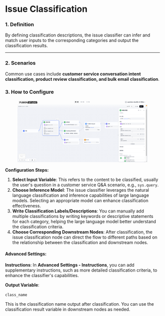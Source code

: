 # Issue Classification

### 1. Definition

By defining classification descriptions, the issue classifier can infer and match user inputs to the corresponding categories and output the classification results.

***

### 2. Scenarios

Common use cases include **customer service conversation intent classification, product review classification, and bulk email classification**.

<!-- In a typical product customer service Q&A scenario, the issue classifier can serve as a preliminary step before knowledge base retrieval. It classifies the user's input question, directing it to different downstream knowledge base queries to accurately respond to the user's question. -->

<!-- The following diagram is an example agent template for a product customer service scenario:

<figure><img src="/en/.gitbook/assets/guides/workflow/node/question_classifier/image (2) (1) (1) (1) (1) (1) (1) (1) (1) (1).png" alt=""><figcaption></figcaption></figure> -->

<!-- In this scenario, we set up three classification labels/descriptions:

* Category 1: **Questions related to after-sales service**
* Category 2: **Questions related to product usage**
* Category 3: **Other questions**

When users input different questions, the issue classifier will automatically classify them based on the set classification labels/descriptions:

* "**How to set up contacts on iPhone 14?**" —> "**Questions related to product usage**"
* "**What is the warranty period?**" —> "**Questions related to after-sales service**"
* "**How's the weather today?**" —> "**Other questions**"

*** -->

### 3. How to Configure

<figure><img src="/en/.gitbook/assets/guides/workflow/node/question_classifier/image (3) (1) (1) (1) (1) (1) (1) (1) (1).png" alt=""><figcaption></figcaption></figure>

**Configuration Steps:**

1. **Select Input Variable**: This refers to the content to be classified, usually the user's question in a customer service Q&A scenario, e.g., `sys.query`.
2. **Choose Inference Model**: The issue classifier leverages the natural language classification and inference capabilities of large language models. Selecting an appropriate model can enhance classification effectiveness.
3. **Write Classification Labels/Descriptions**: You can manually add multiple classifications by writing keywords or descriptive statements for each category, helping the large language model better understand the classification criteria.
4. **Choose Corresponding Downstream Nodes**: After classification, the issue classification node can direct the flow to different paths based on the relationship between the classification and downstream nodes.

#### Advanced Settings:

**Instructions**: In **Advanced Settings - Instructions**, you can add supplementary instructions, such as more detailed classification criteria, to enhance the classifier's capabilities.

<!-- **Memory**: When enabled, each input to the issue classifier will include chat history from the conversation to help the LLM understand the context and improve question comprehension in interactive dialogues.

**Memory Window**: When the memory window is closed, the system dynamically filters the amount of chat history passed based on the model's context window; when open, users can precisely control the amount of chat history passed (in terms of numbers). -->

**Output Variable**:

`class_name`

This is the classification name output after classification. You can use the classification result variable in downstream nodes as needed.